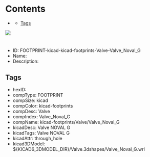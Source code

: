 



Contents
========

* [](#)
	* [Tags](#tags)
  
![][im]
# 

- ID: FOOTPRINT-kicad-kicad-footprints-Valve-Valve_Noval_G
- Name: 
- Description: 

## Tags

- hexID: 
- oompType: FOOTPRINT
- oompSize: kicad
- oompColor: kicad-footprints
- oompDesc: Valve
- oompIndex: Valve_Noval_G
- oompName: kicad-footprints/Valve/Valve_Noval_G
- kicadDesc: Valve NOVAL G
- kicadTags: Valve NOVAL G
- kicadAttr: through_hole
- kicad3DModel: ${KICAD6_3DMODEL_DIR}/Valve.3dshapes/Valve_Noval_G.wrl



[im]: image.png
